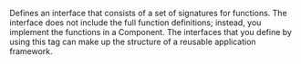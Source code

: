 Defines an interface that consists of a set of signatures for functions.
		The interface does not include the full function definitions; instead, you implement the functions in a Component. The interfaces that you define by using this tag can make up the structure of a reusable application framework.